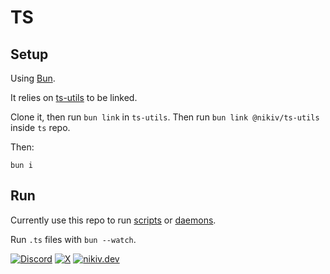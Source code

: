 # TS

## Setup

Using [Bun](https://bun.sh).

It relies on [ts-utils](https://github.com/nikitavoloboev/ts-utils) to be linked.

Clone it, then run `bun link` in `ts-utils`. Then run `bun link @nikiv/ts-utils` inside `ts` repo.

Then:

```
bun i
```

## Run

Currently use this repo to run [scripts](scripts) or [daemons](daemons).

Run `.ts` files with `bun --watch`.

[![Discord](https://go.nikiv.dev/badge-discord)](https://go.nikiv.dev/discord) [![X](https://go.nikiv.dev/badge-x)](https://x.com/nikitavoloboev) [![nikiv.dev](https://go.nikiv.dev/badge-nikiv)](https://nikiv.dev)
